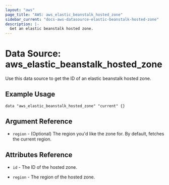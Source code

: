```yaml
---
layout: "aws"
page_title: "AWS: aws_elastic_beanstalk_hosted_zone"
sidebar_current: "docs-aws-datasource-elastic-beanstalk-hosted-zone"
description: |-
  Get an elastic beanstalk hosted zone.
---
```


# Data Source: aws_elastic_beanstalk_hosted_zone

Use this data source to get the ID of an elastic beanstalk hosted zone.

## Example Usage

```hcl
data "aws_elastic_beanstalk_hosted_zone" "current" {}
```

## Argument Reference

* `region` - (Optional) The region you'd like the zone for. By default, fetches the current region.

## Attributes Reference

* `id` - The ID of the hosted zone.

* `region` - The region of the hosted zone.

[elastic-beanstalk-hosted-zones]: http://docs.aws.amazon.com/general/latest/gr/rande.html#elasticbeanstalk_region "AWS Elastic Beanstalk Hosted Zones documentation"
